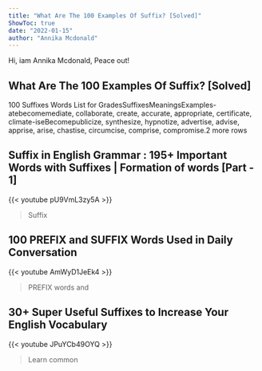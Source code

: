 ```yaml
---
title: "What Are The 100 Examples Of Suffix? [Solved]"
ShowToc: true 
date: "2022-01-15"
author: "Annika Mcdonald" 
---
```


Hi, iam Annika Mcdonald, Peace out!
## What Are The 100 Examples Of Suffix? [Solved]
100 Suffixes Words List for GradesSuffixesMeaningsExamples-atebecomemediate, collaborate, create, accurate, appropriate, certificate, climate-iseBecomepublicize, synthesize, hypnotize, advertise, advise, apprise, arise, chastise, circumcise, comprise, compromise.2 more rows

## Suffix in English Grammar : 195+ Important Words with Suffixes | Formation of words [Part - 1]
{{< youtube pU9VmL3zy5A >}}
>Suffix

## 100 PREFIX and SUFFIX Words Used in Daily Conversation
{{< youtube AmWyD1JeEk4 >}}
>PREFIX words and 

## 30+ Super Useful Suffixes to Increase Your English Vocabulary
{{< youtube JPuYCb49OYQ >}}
>Learn common 

